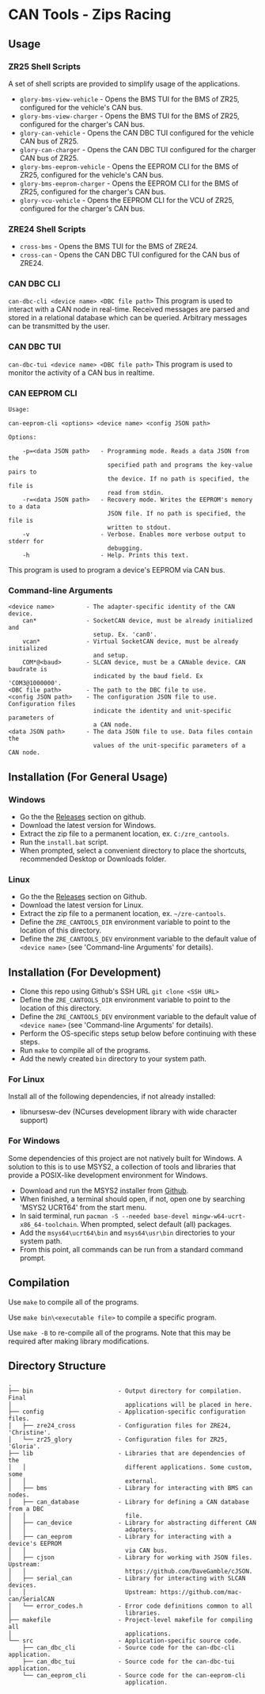 # CAN Tools - Zips Racing
## Usage
### ZR25 Shell Scripts
A set of shell scripts are provided to simplify usage of the applications.
 - ```glory-bms-view-vehicle``` - Opens the BMS TUI for the BMS of ZR25, configured for the vehicle's CAN bus.
 - ```glory-bms-view-charger``` - Opens the BMS TUI for the BMS of ZR25, configured for the charger's CAN bus.
 - ```glory-can-vehicle``` - Opens the CAN DBC TUI configured for the vehicle CAN bus of ZR25.
 - ```glory-can-charger``` - Opens the CAN DBC TUI configured for the charger CAN bus of ZR25.
 - ```glory-bms-eeprom-vehicle``` - Opens the EEPROM CLI for the BMS of ZR25, configured for the vehicle's CAN bus.
 - ```glory-bms-eeprom-charger``` - Opens the EEPROM CLI for the BMS of ZR25, configured for the charger's CAN bus.
 - ```glory-vcu-vehicle``` - Opens the EEPROM CLI for the VCU of ZR25, configured for the charger's CAN bus.

### ZRE24 Shell Scripts
 - ```cross-bms``` - Opens the BMS TUI for the BMS of ZRE24.
 - ```cross-can``` - Opens the CAN DBC TUI configured for the CAN bus of ZRE24.

### CAN DBC CLI
```can-dbc-cli <device name> <DBC file path>```
This program is used to interact with a CAN node in real-time. Received messages are parsed and stored in a relational database which can be queried. Arbitrary messages can be transmitted by the user.

### CAN DBC TUI
```can-dbc-tui <device name> <DBC file path>```
This program is used to monitor the activity of a CAN bus in realtime.

### CAN EEPROM CLI
```
Usage:

can-eeprom-cli <options> <device name> <config JSON path>

Options:

    -p=<data JSON path>   - Programming mode. Reads a data JSON from the
                            specified path and programs the key-value pairs to
                            the device. If no path is specified, the file is
                            read from stdin.
    -r=<data JSON path>   - Recovery mode. Writes the EEPROM's memory to a data
                            JSON file. If no path is specified, the file is
                            written to stdout.
    -v                    - Verbose. Enables more verbose output to stderr for
                            debugging.
    -h                    - Help. Prints this text.
```

This program is used to program a device's EEPROM via CAN bus.

### Command-line Arguments
```
<device name>         - The adapter-specific identity of the CAN device.
    can*              - SocketCAN device, must be already initialized and
                        setup. Ex. 'can0'.
    vcan*             - Virtual SocketCAN device, must be already initialized
                        and setup.
    COM*@<baud>       - SLCAN device, must be a CANable device. CAN baudrate is
                        indicated by the baud field. Ex 'COM3@1000000'.
<DBC file path>       - The path to the DBC file to use.
<config JSON path>    - The configuration JSON file to use. Configuration files
                        indicate the identity and unit-specific parameters of
                        a CAN node.
<data JSON path>      - The data JSON file to use. Data files contain the
                        values of the unit-specific parameters of a CAN node.
```

## Installation (For General Usage)
### Windows
- Go the the [Releases](https://github.com/ZipsRacingElectric/CAN-Tools-2025/releases) section on github.
- Download the latest version for Windows.
- Extract the zip file to a permanent location, ex. ```C:/zre_cantools```.
- Run the ```install.bat``` script.
- When prompted, select a convenient directory to place the shortcuts, recommended Desktop or Downloads folder.

### Linux
- Go the the [Releases](https://github.com/ZipsRacingElectric/CAN-Tools-2025/releases) section on Github.
- Download the latest version for Linux.
- Extract the zip file to a permanent location, ex. ```~/zre-cantools```.
- Define the ```ZRE_CANTOOLS_DIR``` environment variable to point to the location of this directory.
- Define the ```ZRE_CANTOOLS_DEV``` environment variable to the default value of ```<device name>``` (see 'Command-line Arguments' for details).

## Installation (For Development)
- Clone this repo using Github's SSH URL ```git clone <SSH URL>```
- Define the ```ZRE_CANTOOLS_DIR``` environment variable to point to the location of this directory.
- Define the ```ZRE_CANTOOLS_DEV``` environment variable to the default value of ```<device name>``` (see 'Command-line Arguments' for details).
- Perform the OS-specific steps setup below before continuing with these steps.
- Run ```make``` to compile all of the programs.
- Add the newly created ```bin``` directory to your system path.

### For Linux
Install all of the following dependencies, if not already installed:
- libnursesw-dev (NCurses development library with wide character support)

### For Windows
Some dependencies of this project are not natively built for Windows. A solution to this is to use MSYS2, a collection of tools and libraries that provide a POSIX-like development environment for Windows.
- Download and run the MSYS2 installer from [Github](https://github.com/msys2/msys2-installer/releases/).
- When finished, a terminal should open, if not, open one by searching 'MSYS2 UCRT64' from the start menu.
- In said terminal, run ```pacman -S --needed base-devel mingw-w64-ucrt-x86_64-toolchain```. When prompted, select default (all) packages.
- Add the ```msys64\ucrt64\bin``` and ```msys64\usr\bin``` directories to your system path.
- From this point, all commands can be run from a standard command prompt.

## Compilation
Use ```make``` to compile all of the programs.

Use ```make bin\<executable file>``` to compile a specific program.

Use ```make -B``` to re-compile all of the programs. Note that this may be required after making library modifications.

## Directory Structure
```
.
├── bin                        - Output directory for compilation. Final
│                                applications will be placed in here.
├── config                     - Application-specific configuration files.
│   ├── zre24_cross            - Configuration files for ZRE24, 'Christine'.
│   └── zr25_glory             - Configuration files for ZR25, 'Gloria'.
├── lib                        - Libraries that are dependencies of the
│   │                            different applications. Some custom, some
│   │                            external.
│   ├── bms                    - Library for interacting with BMS can nodes.
│   ├── can_database           - Library for defining a CAN database from a DBC
│   │                            file.
│   ├── can_device             - Library for abstracting different CAN
│   │                            adapters.
│   ├── can_eeprom             - Library for interacting with a device's EEPROM
│   │                            via CAN bus.
│   ├── cjson                  - Library for working with JSON files. Upstream:
│   │                            https://github.com/DaveGamble/cJSON.
│   ├── serial_can             - Library for interacting with SLCAN devices.
│   │                            Upstream: https://github.com/mac-can/SerialCAN
│   └── error_codes.h          - Error code definitions common to all
│                                libraries.
├── makefile                   - Project-level makefile for compiling all
│                                applications.
└── src                        - Application-specific source code.
    ├── can_dbc_cli            - Source code for the can-dbc-cli application.
    ├── can_dbc_tui            - Source code for the can-dbc-tui application.
    └── can_eeprom_cli         - Source code for the can-eeprom-cli
                                 application.
```

